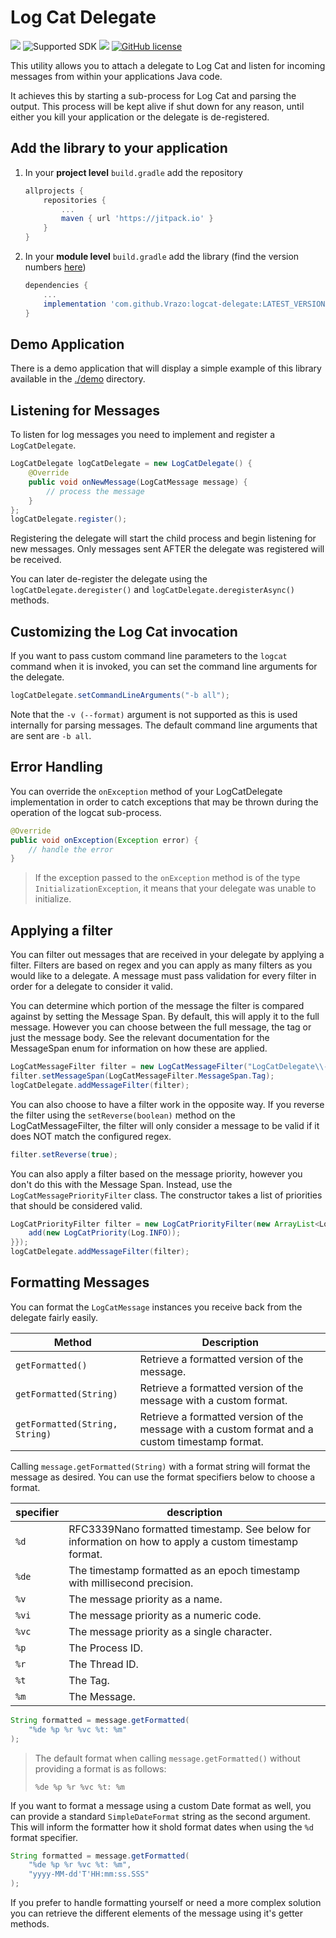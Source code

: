 # Log Cat Delegate

[![](https://jitpack.io/v/Vrazo/logcat-delegate.svg)](https://jitpack.io/#Vrazo/logcat-delegate)
![Supported SDK](https://img.shields.io/badge/API-14%2b-blue)
[![](https://jitpack.io/v/Vrazo/logcat-delegate/month.svg)](https://jitpack.io/#Vrazo/logcat-delegate)
[![GitHub license](https://img.shields.io/badge/license-Apache%202.0-blue)](https://github.com/Vrazo/logcat-delegate/blob/master/LICENSE)

This utility allows you to attach a delegate to Log Cat and listen for incoming messages from within your applications Java code.

It achieves this by starting a sub-process for Log Cat and parsing the output. This process will be kept alive if shut down for any reason, until either you kill your application or the delegate is de-registered.

## Add the library to your application

1. In your **project level** `build.gradle` add the repository

    ```gradle
    allprojects {
        repositories {
            ...
            maven { url 'https://jitpack.io' }
        }
    }
    ```
    
2. In your **module level** `build.gradle` add the library (find the version numbers [here](https://github.com/Vrazo/logcat-delegate/releases))

    ```gradle
    dependencies {
        ...
        implementation 'com.github.Vrazo:logcat-delegate:LATEST_VERSION'
    }
    ```

## Demo Application

There is a demo application that will display a simple example of this library available in the [./demo](./demo) directory.

## Listening for Messages

To listen for log messages you need to implement and register a `LogCatDelegate`.

```java
LogCatDelegate logCatDelegate = new LogCatDelegate() {
    @Override
    public void onNewMessage(LogCatMessage message) {
        // process the message
    }
};
logCatDelegate.register();
```

Registering the delegate will start the child process and begin listening for new messages. Only messages sent AFTER the delegate was registered will be received.

You can later de-register the delegate using the `logCatDelegate.deregister()` and `logCatDelegate.deregisterAsync()` methods.

## Customizing the Log Cat invocation

If you want to pass custom command line parameters to the `logcat` command when it is invoked, you can set the command line arguments for the delegate.

```java
logCatDelegate.setCommandLineArguments("-b all");
```

Note that the `-v (--format)` argument is not supported as this is used internally for parsing messages. The default command line arguments that are sent are `-b all`.

## Error Handling

You can override the `onException` method of your LogCatDelegate implementation in order to catch exceptions that may be thrown during the operation of the logcat sub-process.

```java
@Override
public void onException(Exception error) {
    // handle the error
}
```

> If the exception passed to the `onException` method is of the type `InitializationException`, it means that your delegate was unable to initialize.

## Applying a filter

You can filter out messages that are received in your delegate by applying a filter. Filters are based on regex and you can apply as many filters as you would like to a delegate. A message must pass validation for every filter in order for a delegate to consider it valid.

You can determine which portion of the message the filter is compared against by setting the Message Span. By default, this will apply it to the full message. However you can choose between the full message, the tag or just the message body. See the relevant documentation for the MessageSpan enum for information on how these are applied.

```java
LogCatMessageFilter filter = new LogCatMessageFilter("LogCatDelegate\\-Demo");
filter.setMessageSpan(LogCatMessageFilter.MessageSpan.Tag);
logCatDelegate.addMessageFilter(filter);
```

You can also choose to have a filter work in the opposite way. If you reverse the filter using the `setReverse(boolean)` method on the LogCatMessageFilter, the filter will only consider a message to be valid if it does NOT match the configured regex.

```java
filter.setReverse(true);
```

You can also apply a filter based on the message priority, however you don't do this with the Message Span. Instead, use the `LogCatMessagePriorityFilter` class. The constructor takes a list of priorities that should be considered valid.

```java
LogCatPriorityFilter filter = new LogCatPriorityFilter(new ArrayList<LogCatPriority>() {{
    add(new LogCatPriority(Log.INFO));
}});
logCatDelegate.addMessageFilter(filter);
```

## Formatting Messages

You can format the `LogCatMessage` instances you receive back from the delegate fairly easily. 

|Method|Description|
|---|---|
|`getFormatted()`|Retrieve a formatted version of the message.|
|`getFormatted(String)`|Retrieve a formatted version of the message with a custom format.|
|`getFormatted(String, String)`|Retrieve a formatted version of the message with a custom format and a custom timestamp format.|

Calling `message.getFormatted(String)` with a format string will format the message as desired. You can use the format specifiers below to choose a format.

|specifier|description|
|---|---|
|`%d`|RFC3339Nano formatted timestamp. See below for information on how to apply a custom timestamp format.|
|`%de`|The timestamp formatted as an epoch timestamp with millisecond precision.|
|`%v`|The message priority as a name.|
|`%vi`|The message priority as a numeric code.|
|`%vc`|The message priority as a single character.|
|`%p`|The Process ID.|
|`%r`|The Thread ID.|
|`%t`|The Tag.|
|`%m`|The Message.|

```java
String formatted = message.getFormatted(
    "%de %p %r %vc %t: %m"
);
```

> The default format when calling `message.getFormatted()` without providing a format is as follows:
> ```
> %de %p %r %vc %t: %m
> ```

If you want to format a message using a custom Date format as well, you can provide a standard `SimpleDateFormat` string as the second argument. This will inform the formatter how it shold format dates when using the `%d` format specifier.

```java
String formatted = message.getFormatted(
    "%de %p %r %vc %t: %m",
    "yyyy-MM-dd'T'HH:mm:ss.SSS"
);
```

If you prefer to handle formatting yourself or need a more complex solution you can retrieve the different elements of the message using it's getter methods.
